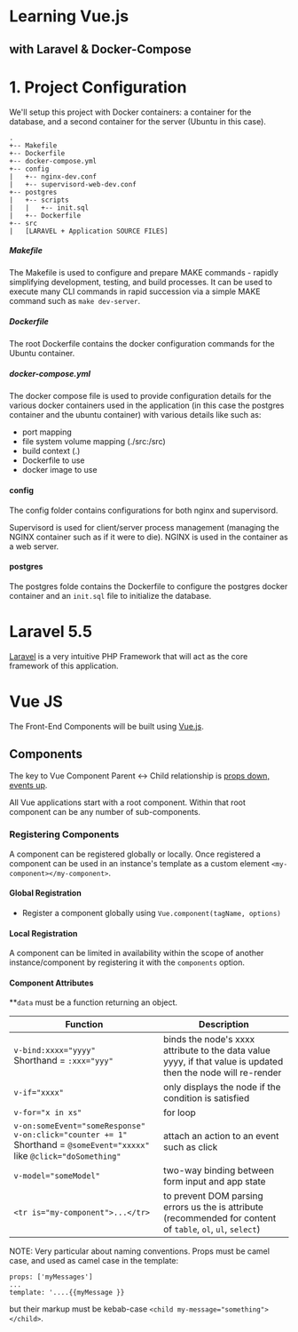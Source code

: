 # Learning Vue.js
## with Laravel & Docker-Compose


# 1. Project Configuration

We'll setup this project with Docker containers: a container for the database, and a second container for the server (Ubuntu in this case).

```
.
+-- Makefile
+-- Dockerfile
+-- docker-compose.yml
+-- config
|   +-- nginx-dev.conf
|   +-- supervisord-web-dev.conf
+-- postgres
|   +-- scripts
|   |   +-- init.sql
|   +-- Dockerfile
+-- src
|   [LARAVEL + Application SOURCE FILES]
```

##### Makefile
The Makefile is used to configure and prepare MAKE commands - rapidly simplifying development, testing, and build processes. It can be used to execute many CLI commands in rapid succession via a simple MAKE command such as `make dev-server`.

##### Dockerfile
The root Dockerfile contains the docker configuration commands for the Ubuntu container.

##### docker-compose.yml
The docker compose file is used to provide configuration details for the various docker containers used in the application (in this case the postgres container and the ubuntu container) with various details like such as:

* port mapping
* file system volume mapping (./src:/src)
* build context (.)
* Dockerfile to use
* docker image to use

#### config
The config folder contains configurations for both nginx and supervisord.

Supervisord is used for client/server process management (managing the NGINX container such as if it were to die). NGINX is used in the container as a web server.

#### postgres
The postgres folde contains the Dockerfile to configure the postgres docker container and an `init.sql` file to initialize the database.

# Laravel 5.5
[Laravel](https://laravel.com/) is a very intuitive PHP Framework that will act as the core framework of this application.

# Vue JS
The Front-End Components will be built using [Vue.js](https://vuejs.org/v2/guide/index.html).

## Components
The key to Vue Component Parent <-> Child relationship is [props down, events up](https://vuejs.org/v2/guide/components.html#Composing-Components).

All Vue applications start with a root component. Within that root component can be any number of sub-components.

### Registering Components

A component can be registered globally or locally. Once registered a component can be used in an instance's template as a custom element `<my-component></my-component>`.

#### Global Registration

* Register a component globally using `Vue.component(tagName, options)`

#### Local Registration

A component can be limited in availability within the scope of another instance/component by registering it with the `components` option.

#### Component Attributes

**`data` must be a function returning an object.

|Function   |Description
|---|---|
|`v-bind:xxxx="yyyy"`<br />Shorthand = `:xxx="yyy"`   | binds the node's xxxx attribute to the data value yyyy, if that value is updated then the node will re-render
|`v-if="xxxx"`   | only displays the node if the condition is satisfied
|`v-for="x in xs"`   | for loop
|`v-on:someEvent="someResponse"`<br />`v-on:click="counter += 1"`<br />Shorthand = `@someEvent="xxxxx"` like `@click="doSomething"`   | attach an action to an event such as click
|`v-model="someModel"`   | two-way binding between form input and app state
|`<tr is="my-component">...</tr>`   | to prevent DOM parsing errors us the is attribute (recommended for content of `table`, `ol`, `ul`, `select`)

NOTE: Very particular about naming conventions. Props must be camel case, and used as camel case in the template:

```
props: ['myMessages']
...
template: '....{{myMessage }}
```

but their markup must be kebab-case `<child my-message="something"></child>`.


